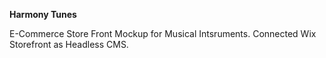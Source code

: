 **Harmony Tunes**

E-Commerce Store Front Mockup for Musical Intsruments. Connected Wix Storefront as Headless CMS.

